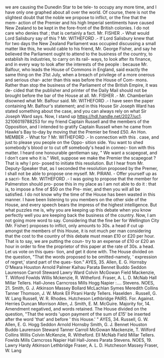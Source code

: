 we are causing the Dunedin Star to be tele- to occupy any more time, and I have only one graphed about all over the world. Of course, there is not the slightest doubt that the noble we propose to inflict, or the fine that the mem- action of the Premier and his high Imperial sentiments have caused New Zealand to be kept in the fore-front of the British colonies. I do not care who denies that ; that is certainly a fact. Mr. FISHER .- What would Lord Salisbury say of this ? Mr. WITHEFORD .- If Lord Salisbury knew that for two days the New Zealand Parliament was occupied discussing a small matter like this, he would cable to his friend, Mr. George Fisher, and say he believed the Parliament ought to attend to the business of the country, to establish its industries, to carry on its rail- ways, to look after its finance, and in every way to look after the interests of the people : because Mr. Balfour, who leads the House of Commons in England, said exactly the same thing on the 31st July, when a breach of privilege of a more onerous and serious char- acter than this was before the House of Com- mons. Rather than stop the business of the Parliament of the British Empire, it was de- cided that the publisher and printer of the Daily Mail should not be brought before the bar of the House at all. Mr. FISHER .- Mr. Chamberlain disowned what Mr. Balfour said. Mr. WITHEFORD .- I have seen the paper containing Mr. Balfour's statement; and in this House Sir Joseph Ward has stated something about the case, and you can always rely on what Sir Joseph Ward says. Now, I stand up https://hdl.handle.net/2027/uc1. 32106019788253 for my friend Captain Russell and the members of the Opposition, and I intended to gratify Captain Russell when he came from Hawke's Bay to-day by moving that the Premier be fined £50. An Hon. MEMBER .- What for ? Mr. WITHEFORD .- In connection with this . case, and just to please you people on the Oppo- sition side. You want to shed somebody's blood or to cut off somebody's head in connec- tion with this matter. I heard one honourable gentleman say, " We want a scapegoat, and I don't care who it is." Well, suppose we make the Premier the scapegoat ? That is why I pro- posed to initiate this resolution. But I hear from Mr. Deputy-Speaker that, as I seconded the resolution proposed by the Premer, I shall not be able to propose one myself. Mr. PIRANI. - Offer yourself up as a sacri- fice. Mr. WITHEFORD .- I was going to propose that the member for Palmerston should pro- pose this in my place as I am not able to do it : that is, to impose a fine of $50 on the Pre- mier, and then you will all be satisfied. I do not know why the time of the House has been wasted in this manner. I have been listening to you members on the other side of the House, and every speech bears the impress of the highest intelligence. But what puzzles me is, why you are keeping up this debate when you know perfectly well you are keeping back the business of the country. Now, I am not going more word to say. Considering that the fine ber for Wellington City (Mr. Fisher) proposes to inflict, only amounts to 30s. a head if cut up amongst the members of this House, it is not much per man considering that the cost to the country of this debate must mean £10 or £20 per hour. That is to say, we are putting the coun- try to an expense of £10 or £20 an hour in order to fine the proprietor of this paper at the rate of 30s. a head. Let us vote on this ques- tion, and get it done with. The House divided on the question, "That the words proposed to be omitted-namely, ' expression of regret,' stand part of the ques- tion." AYES, 35. Allen, E. G. Hornsby O'Meara Houston Arnold Palmer Kaihau Parata Bennet Buddo Seddon Laurenson Carroll Steward Lawry Ward Colvin McGowan Field Mackenzie, T. Wilford Fowlds Willis Mckenzie, R. Witheford. Fraser, A. L. D. McNab Hall Millar Tellers. Hall-Jones Carncross Mills Hogg Napier :.... Stevens. NOES, 21. Smith, G. J. Atkinson Massey Bollard McLachlan Symes Meredith Collins Tanner Thomson, J. W. Monk Ell Pirani Hardy Tellers. Haselden . Russell, G. W. Lang Russell, W. R. Rhodes. Hutcheson Lethbridge PAIRS. For. Against. Herries Duncan Morrison Allen, J. Smith, E. M. McGuire. Majority for, 14. Amendment negatived, and words retained. The House divided on the question, "That the words 'upon payment of the sum of £15' be inserted after the word 'that' and before ' this House.' " AYES, 34. Russell, G. W. Allen, E. G. Hogg Seddon Arnold Hornsby Smith, G. J. Bennet Houston Buddo Laurenson Steward Tanner Carroll McGowan Mackenzie, T. Wilford Collins Willis Colvin McKenzie, R. Witheford. Ell McNab Field Millar Tellers. Fowlds Mills Carncross Napier Hall Hall-Jones Parata Stevens. NOES, 19. Lawry Hardy Atkinson Lethbridge Fraser, A. L. D. Hutcheson Massey Fraser, W. Lang 